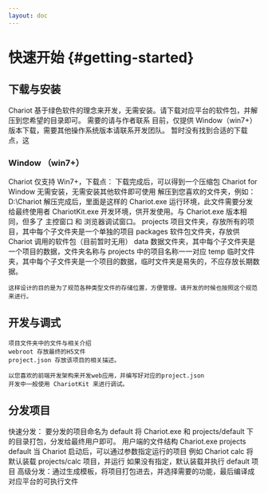 ```yaml
---
layout: doc
---
```

# 快速开始 {#getting-started}

## 下载与安装
Chariot 基于绿色软件的理念来开发，无需安装。请下载对应平台的软件包，并解压到您希望的目录即可。
需要的请与作者联系
目前，仅提供 Window（win7+） 版本下载，需要其他操作系统版本请联系开发团队。
暂时没有找到合适的下载点，这

### Window （win7+）
Chariot 仅支持 Win7+，下载点：
下载完成后，可以得到一个压缩包
Chariot for Window 无需安装，无需安装其他软件即可使用
解压到您喜欢的文件夹，例如： D:\Chariot
解压完成后，里面是这样的
    Chariot.exe     运行环境，此文件需要分发给最终使用者
    ChariotKit.exe  开发环境，供开发使用。与 Chariot.exe 版本相同，但多了 主控窗口 和 浏览器调试窗口。
    projects        项目文件夹，存放所有的项目，其中每个子文件夹是一个单独的项目
    packages        软件包文件夹，存放供 Chariot 调用的软件包（目前暂时无用）
    data            数据文件夹，其中每个子文件夹是一个项目的数据，文件夹名称与 projects 中的项目名称一一对应
    temp            临时文件夹，其中每个子文件夹是一个项目的数据，临时文件夹是易失的，不应存放长期数据。

    这样设计的目的是为了规范各种类型文件的存储位置，方便管理。请开发的时候也按照这个规范来进行。

## 开发与调式
    项目文件夹中的文件与相关介绍
    webroot 存放最终的H5文件
    project.json 存放该项目的相关描述。

    以您喜欢的前端开发架构来开发web应用，并编写好对应的project.json
    开发中一般使用 ChariotKit 来进行调试。

## 分发项目
快速分发：
    要分发的项目命名为 default
    将 Chariot.exe 和 projects/default 下的目录打包，分发给最终用户即可。
    用户端的文件结构
        Chariot.exe
            projects
                default
    当 Chariot 启动后，可以通过参数指定运行的项目
        例如 Chariot calc 将默认装载 projects/calc 项目，并运行
        如果没有指定，默认装载并执行 default 项目
高级分发：通过生成模板，将项目打包进去，并选择需要的功能，最后编译成对应平台的可执行文件

